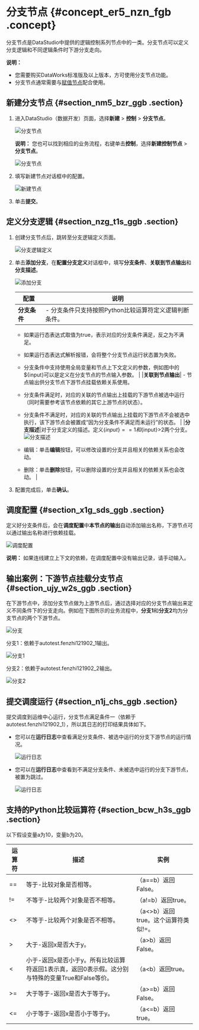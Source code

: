 # 分支节点 {#concept_er5_nzn_fgb .concept}

分支节点是DataStudio中提供的逻辑控制系列节点中的一类。分支节点可以定义分支逻辑和不同逻辑条件时下游分支走向。

**说明：** 

-   您需要购买DataWorks标准版及以上版本，方可使用分支节点功能。
-   分支节点通常需要与[赋值节点](intl.zh-CN/使用指南/数据开发/节点类型/赋值节点.md#)配合使用。

## 新建分支节点 {#section_nm5_bzr_ggb .section}

1.  进入DataStudio（数据开发）页面，选择**新建** \> **控制** \> **分支节点**。

    ![分支节点](http://static-aliyun-doc.oss-cn-hangzhou.aliyuncs.com/assets/img/82217/156405899452871_zh-CN.png)

    **说明：** 您也可以找到相应的业务流程，右键单击**控制**，选择**新建控制节点** \> **分支节点**。

    ![分支节点](http://static-aliyun-doc.oss-cn-hangzhou.aliyuncs.com/assets/img/82217/156405899552869_zh-CN.png)

2.  填写新建节点对话框中的配置。

    ![新建节点](http://static-aliyun-doc.oss-cn-hangzhou.aliyuncs.com/assets/img/82217/156405899552874_zh-CN.png)

3.  单击**提交**。

## 定义分支逻辑 {#section_nzg_t1s_ggb .section}

1.  创建分支节点后，跳转至分支逻辑定义页面。

    ![分支逻辑定义](http://static-aliyun-doc.oss-cn-hangzhou.aliyuncs.com/assets/img/82217/156405899535378_zh-CN.png)

2.  单击**添加分支**，在**配置分支定义**对话框中，填写**分支条件**、**关联到节点输出**和**分支描述**。

    ![添加分支](http://static-aliyun-doc.oss-cn-hangzhou.aliyuncs.com/assets/img/82217/156405899535380_zh-CN.png)

    |配置|说明|
    |--|--|
    |**分支条件**|     -   分支条件只支持按照Python比较运算符定义逻辑判断条件。
    -   如果运行态表达式取值为true，表示对应的分支条件满足，反之为不满足。
    -   如果运行态表达式解析报错，会将整个分支节点运行状态置为失败。
    -   分支条件中支持使用全局变量和节点上下文定义的参数，例如图中的$\{input\}可以是定义在分支节点的节点输入参数。
 |
    |**关联到节点输出**|     -   节点输出供分支节点下游节点挂载依赖关系使用。
    -   分支条件满足时，对应的关联的节点输出上挂载的下游节点被选中运行（同时需要参考该节点依赖的其它上游节点的状态）。
    -   分支条件不满足时，对应的关联的节点输出上挂载的下游节点不会被选中执行，该下游节点会被置成“因为分支条件不满足而未运行”的状态。
 |
    |**分支描述**|对于分支定义的描述。定义$\{input\}==1和$\{input\}\>2两个分支。![分支描述](http://static-aliyun-doc.oss-cn-hangzhou.aliyuncs.com/assets/img/82217/156405899535388_zh-CN.png)

     -   编辑：单击**编辑**按钮，可以修改设置的分支并且相关的依赖关系也会改动。
    -   删除：单击**删除**按钮，可以删除设置的分支并且相关的依赖关系也会改动。
 |

3.  配置完成后，单击**确认**。

## 调度配置 {#section_x1g_sds_ggb .section}

定义好分支条件后，会在**调度配置**中**本节点的输出**自动添加输出名称，下游节点可以通过输出名称进行依赖挂载。

![调度配置](http://static-aliyun-doc.oss-cn-hangzhou.aliyuncs.com/assets/img/82217/156405899635389_zh-CN.png)

**说明：** 如果连线建立上下文的依赖，在调度配置中没有输出记录，请手动输入。

## 输出案例：下游节点挂载分支节点 {#section_ujy_w2s_ggb .section}

在下游节点中，添加分支节点做为上游节点后，通过选择对应的分支节点输出来定义不同条件下的分支走向。例如在下图所示的业务流程中，**分支1**和**分支2**均为分支节点的两个下游节点。

![分支](http://static-aliyun-doc.oss-cn-hangzhou.aliyuncs.com/assets/img/82217/156405899635394_zh-CN.png)

分支1：依赖于autotest.fenzhi121902\_1输出。

![分支1](http://static-aliyun-doc.oss-cn-hangzhou.aliyuncs.com/assets/img/82217/156405899635396_zh-CN.png)

分支2：依赖于autotest.fenzhi121902\_2输出。

![分支2](http://static-aliyun-doc.oss-cn-hangzhou.aliyuncs.com/assets/img/82217/156405899635399_zh-CN.png)

## 提交调度运行 {#section_n1j_chs_ggb .section}

提交调度到运维中心运行，分支节点满足条件一（依赖于autotest.fenzhi121902\_1），所以其日志的打印结果具体如下。

-   您可以在**运行日志**中查看满足分支条件、被选中运行的分支下游节点的运行情况。

    ![运行日志](http://static-aliyun-doc.oss-cn-hangzhou.aliyuncs.com/assets/img/82217/156405899735404_zh-CN.png)

-   您可以在**运行日志**中查看到不满足分支条件、未被选中运行的分支下游节点，被置为跳过。

    ![运行日志](http://static-aliyun-doc.oss-cn-hangzhou.aliyuncs.com/assets/img/82217/156405899735407_zh-CN.png)


## 支持的Python比较运算符 {#section_bcw_h3s_ggb .section}

以下假设变量a为10，变量b为20。

|运算符|描述|实例|
|---|--|--|
|==|等于-比较对象是否相等。|（a==b）返回False。|
|!=|不等于-比较两个对象是否不相等。|（a!=b）返回true。|
|<\>|不等于-比较两个对象是否不相等。|（a<\>b）返回true。这个运算符类似!=。|
|\>|大于-返回x是否大于y。|（a\>b）返回False。|
|<|小于-返回x是否小于y。所有比较运算符返回1表示真，返回0表示假。这分别与特殊的变量True和False等价。|（a<b）返回true。|
|\>=|大于等于-返回x是否大于等于y。|（a\>=b）返回False。|
|<=|小于等于-返回x是否小于等于y。|（a<=b）返回true。|

